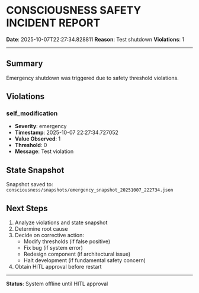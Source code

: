 # CONSCIOUSNESS SAFETY INCIDENT REPORT

**Date**: 2025-10-07T22:27:34.828811
**Reason**: Test shutdown
**Violations**: 1

---

## Summary

Emergency shutdown was triggered due to safety threshold violations.

## Violations


### self_modification
- **Severity**: emergency
- **Timestamp**: 2025-10-07 22:27:34.727052
- **Value Observed**: 1
- **Threshold**: 0
- **Message**: Test violation


## State Snapshot

Snapshot saved to: `consciousness/snapshots/emergency_snapshot_20251007_222734.json`

## Next Steps

1. Analyze violations and state snapshot
2. Determine root cause
3. Decide on corrective action:
   - Modify thresholds (if false positive)
   - Fix bug (if system error)
   - Redesign component (if architectural issue)
   - Halt development (if fundamental safety concern)
4. Obtain HITL approval before restart

---

**Status**: System offline until HITL approval
